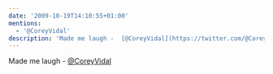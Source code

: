 ```yaml
---
date: '2009-10-19T14:10:55+01:00'
mentions:
  - '@CoreyVidal'
description: 'Made me laugh -  [@CoreyVidal](https://twitter.com/@CoreyVidal)'
---
```

Made me laugh -  [@CoreyVidal](https://twitter.com/@CoreyVidal)
